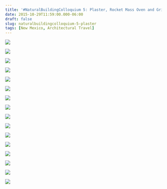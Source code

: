 ```yaml
---
title: '#NaturalBuildingColloquium 5: Plaster, Rocket Mass Oven and Griddle'
date: 2015-10-29T11:59:00.000-06:00
draft: false
slug: naturalbuildingcolloquium-5-plaster
tags: [New Mexico, Architectural Travel]
---
```


![](/images/blog/legacy/DSC00375%2B%2528Medium%2529.JPG)

  

![](/images/blog/legacy/DSC00376%2B%2528Medium%2529.JPG)

  

![](/images/blog/legacy/DSC00377%2B%2528Medium%2529.JPG)

  

![](/images/blog/legacy/DSC00416%2B%2528Medium%2529.JPG)

  

![](/images/blog/legacy/DSC00462%2B%2528Medium%2529.JPG)

  

![](/images/blog/legacy/DSC00357%2B%2528Medium%2529.JPG)

  

![](/images/blog/legacy/DSC00370%2B%2528Medium%2529.JPG)

  

![](/images/blog/legacy/DSC00437%2B%2528Medium%2529.JPG)

  

![](/images/blog/legacy/DSC00438%2B%2528Medium%2529.JPG)

  

![](/images/blog/legacy/DSC00439%2B%2528Medium%2529.JPG)

  

![](/images/blog/legacy/DSC00440%2B%2528Medium%2529.JPG)

  

![](/images/blog/legacy/DSC00441%2B%2528Medium%2529.JPG)

  

![](/images/blog/legacy/DSC00473%2B%2528Medium%2529.JPG)

  

![](/images/blog/legacy/DSC00535%2B%2528Medium%2529.JPG)

  

![](/images/blog/legacy/DSC00536%2B%2528Medium%2529.JPG)

  

![](/images/blog/legacy/DSC00538%2B%2528Medium%2529.JPG)